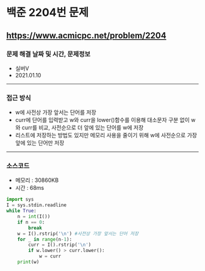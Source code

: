 # 백준 2204번 문제
https://www.acmicpc.net/problem/2204
---

### 문제 해결 날짜 및 시간, 문제정보
- 실버V
- 2021.01.10
---

### 접근 방식
- w에 사전상 가장 앞서는 단어를 저장
- curr에 단어를 입력받고 w와 curr을 lower()함수를 이용해 대소문자 구분 없이 w와 curr를 비교, 사전순으로 더 앞에 있는 단어를 w에 저장
- 리스트에 저장하는 방법도 있지만 메모리 사용을 줄이기 위해 w에 사전순으로 가장 앞에 있는 단어만 저장
---

### 소스코드
- 메모리 : 30860KB
- 시간 : 68ms
```Python
import sys
I = sys.stdin.readline
while True:
    n = int(I())
    if n == 0:
        break
    w = I().rstrip('\n') #사전상 가장 앞서는 단어 저장
    for _ in range(n-1):
        curr = I().rstrip('\n')
        if w.lower() > curr.lower():
            w = curr
    print(w)
```